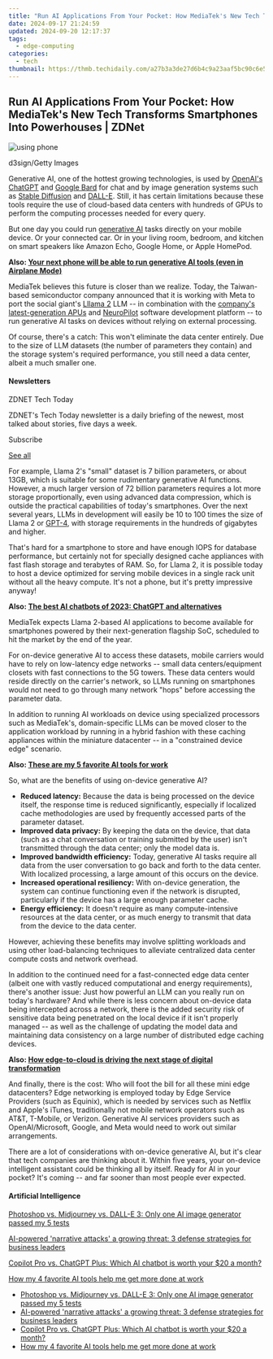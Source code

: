 ```yaml
---
title: "Run AI Applications From Your Pocket: How MediaTek's New Tech Transforms Smartphones Into Powerhouses | ZDNet"
date: 2024-09-17 21:24:59
updated: 2024-09-20 12:17:37
tags:
  - edge-computing
categories:
  - tech
thumbnail: https://thmb.techidaily.com/a27b3a3de27d6b4c9a23aaf5bc90c6e51b30c3f5343bae186756d50b06815cf1.jpg
---
```


## Run AI Applications From Your Pocket: How MediaTek's New Tech Transforms Smartphones Into Powerhouses | ZDNet

![using phone](https://www.zdnet.com/a/img/resize/9a3f2a81298c671fac8f4a9c031b59b1e87c35d8/2023/08/22/397b3268-0085-47d4-81e0-226f7fbc0b84/gettyimages-1521580109.jpg?auto=webp&width=1280)

d3sign/Getty Images

Generative AI, one of the hottest growing technologies, is used by [OpenAI's ChatGPT](https://www.zdnet.com/article/what-is-chatgpt-and-why-does-it-matter-heres-everything-you-need-to-know/) and [Google Bard](https://www.zdnet.com/article/what-is-google-bard-heres-everything-you-need-to-know/) for chat and by image generation systems such as [Stable Diffusion](https://www.zdnet.com/article/how-to-use-stable-diffusion-ai-to-create-amazing-images/) and [DALL-E](https://www.zdnet.com/article/how-to-use-dall-e-2-to-turn-your-creative-visions-into-ai-generated-art/). Still, it has certain limitations because these tools require the use of cloud-based data centers with hundreds of GPUs to perform the computing processes needed for every query. 

But one day you could run [generative AI](https://www.zdnet.com/article/what-is-generative-ai-and-why-is-it-so-popular-heres-everything-you-need-to-know/) tasks directly on your mobile device. Or your connected car. Or in your living room, bedroom, and kitchen on smart speakers like Amazon Echo, Google Home, or Apple HomePod.

**Also: [Your next phone will be able to run generative AI tools (even in Airplane Mode)](https://www.zdnet.com/article/your-next-phone-will-be-able-to-run-generative-ai-tools-even-in-airplane-mode/)**

MediaTek believes this future is closer than we realize. Today, the Taiwan-based semiconductor company announced that it is working with Meta to port the social giant's [Lllama 2](https://www.zdnet.com/article/meta-releases-big-new-open-source-ai-large-language-model/) LLM -- in combination with the [company's latest-generation APUs](https://www.mediatek.com/technology/ai-for-smartphones-6th-gen) and [NeuroPilot](https://neuropilot.mediatek.com/) software development platform -- to run generative AI tasks on devices without relying on external processing.

Of course, there's a catch: This won't eliminate the data center entirely. Due to the size of LLM datasets (the number of parameters they contain) and the storage system's required performance, you still need a data center, albeit a much smaller one. 

#### Newsletters

ZDNET Tech Today

ZDNET's Tech Today newsletter is a daily briefing of the newest, most talked about stories, five days a week.

 Subscribe

[See all](https://www.zdnet.com/newsletters/)

For example, Llama 2's "small" dataset is 7 billion parameters, or about 13GB, which is suitable for some rudimentary generative AI functions. However, a much larger version of 72 billion parameters requires a lot more storage proportionally, even using advanced data compression, which is outside the practical capabilities of today's smartphones. Over the next several years, LLMs in development will easily be 10 to 100 times the size of Llama 2 or [GPT-4](https://www.zdnet.com/article/what-is-gpt-4-heres-everything-you-need-to-know/), with storage requirements in the hundreds of gigabytes and higher. 

That's hard for a smartphone to store and have enough IOPS for database performance, but certainly not for specially designed cache appliances with fast flash storage and terabytes of RAM. So, for Llama 2, it is possible today to host a device optimized for serving mobile devices in a single rack unit without all the heavy compute. It's not a phone, but it's pretty impressive anyway!

**Also: [The best AI chatbots of 2023: ChatGPT and alternatives](https://www.zdnet.com/article/best-ai-chatbot/)**

MediaTek expects Llama 2-based AI applications to become available for smartphones powered by their next-generation flagship SoC, scheduled to hit the market by the end of the year.

For on-device generative AI to access these datasets, mobile carriers would have to rely on low-latency edge networks -- small data centers/equipment closets with fast connections to the 5G towers. These data centers would reside directly on the carrier's network, so LLMs running on smartphones would not need to go through many network "hops" before accessing the parameter data.

In addition to running AI workloads on device using specialized processors such as MediaTek's, domain-specific LLMs can be moved closer to the application workload by running in a hybrid fashion with these caching appliances within the miniature datacenter -- in a "constrained device edge" scenario.

**Also: [These are my 5 favorite AI tools for work](https://www.zdnet.com/article/these-are-my-5-favorite-ai-tools-for-work/)**

So, what are the benefits of using on-device generative AI? 

* **Reduced latency:** Because the data is being processed on the device itself, the response time is reduced significantly, especially if localized cache methodologies are used by frequently accessed parts of the parameter dataset.
* **Improved data privacy:** By keeping the data on the device, that data (such as a chat conversation or training submitted by the user) isn't transmitted through the data center; only the model data is.
* **Improved bandwidth efficiency:** Today, generative AI tasks require all data from the user conversation to go back and forth to the data center. With localized processing, a large amount of this occurs on the device.
* **Increased operational resiliency:** With on-device generation, the system can continue functioning even if the network is disrupted, particularly if the device has a large enough parameter cache.
* **Energy efficiency:** It doesn't require as many compute-intensive resources at the data center, or as much energy to transmit that data from the device to the data center.

However, achieving these benefits may involve splitting workloads and using other load-balancing techniques to alleviate centralized data center compute costs and network overhead.

In addition to the continued need for a fast-connected edge data center (albeit one with vastly reduced computational and energy requirements), there's another issue: Just how powerful an LLM can you really run on today's hardware? And while there is less concern about on-device data being intercepted across a network, there is the added security risk of sensitive data being penetrated on the local device if it isn't properly managed -- as well as the challenge of updating the model data and maintaining data consistency on a large number of distributed edge caching devices. 

**Also: [How edge-to-cloud is driving the next stage of digital transformation](https://www.zdnet.com/article/how-edge-to-cloud-is-driving-the-next-stage-of-digital-transformation/)**

And finally, there is the cost: Who will foot the bill for all these mini edge datacenters? Edge networking is employed today by Edge Service Providers (such as Equinix), which is needed by services such as Netflix and Apple's iTunes, traditionally not mobile network operators such as AT&T, T-Mobile, or Verizon. Generative AI services providers such as OpenAI/Microsoft, Google, and Meta would need to work out similar arrangements. 

There are a lot of considerations with on-device generative AI, but it's clear that tech companies are thinking about it. Within five years, your on-device intelligent assistant could be thinking all by itself. Ready for AI in your pocket? It's coming -- and far sooner than most people ever expected. 

#### Artificial Intelligence

[Photoshop vs. Midjourney vs. DALL-E 3: Only one AI image generator passed my 5 tests](https://www.zdnet.com/article/is-photoshops-new-text-to-image-as-good-as-midjourney-and-dall-e-we-test-it-and-see/ "Photoshop vs. Midjourney vs. DALL-E 3: Only one AI image generator passed my 5 tests")

[AI-powered 'narrative attacks' a growing threat: 3 defense strategies for business leaders](https://www.zdnet.com/article/ai-powered-narrative-attacks-a-growing-threat-3-defense-strategies-for-business-leaders/ "AI-powered 'narrative attacks' a growing threat: 3 defense strategies for business leaders")

[Copilot Pro vs. ChatGPT Plus: Which AI chatbot is worth your $20 a month?](https://www.zdnet.com/article/copilot-pro-vs-chatgpt-plus-which-is-ai-chatbot-is-worth-your-20-a-month/ "Copilot Pro vs. ChatGPT Plus: Which AI chatbot is worth your $20 a month?")

[How my 4 favorite AI tools help me get more done at work](https://www.zdnet.com/article/how-my-4-favorite-ai-tools-help-me-get-more-done-at-work/ "How my 4 favorite AI tools help me get more done at work")

* [Photoshop vs. Midjourney vs. DALL-E 3: Only one AI image generator passed my 5 tests](https://www.zdnet.com/article/is-photoshops-new-text-to-image-as-good-as-midjourney-and-dall-e-we-test-it-and-see/ "Photoshop vs. Midjourney vs. DALL-E 3: Only one AI image generator passed my 5 tests")
* [AI-powered 'narrative attacks' a growing threat: 3 defense strategies for business leaders](https://www.zdnet.com/article/ai-powered-narrative-attacks-a-growing-threat-3-defense-strategies-for-business-leaders/ "AI-powered 'narrative attacks' a growing threat: 3 defense strategies for business leaders")
* [Copilot Pro vs. ChatGPT Plus: Which AI chatbot is worth your $20 a month?](https://www.zdnet.com/article/copilot-pro-vs-chatgpt-plus-which-is-ai-chatbot-is-worth-your-20-a-month/ "Copilot Pro vs. ChatGPT Plus: Which AI chatbot is worth your $20 a month?")
* [How my 4 favorite AI tools help me get more done at work](https://www.zdnet.com/article/how-my-4-favorite-ai-tools-help-me-get-more-done-at-work/ "How my 4 favorite AI tools help me get more done at work")

<ins class="adsbygoogle"
     style="display:block"
     data-ad-format="autorelaxed"
     data-ad-client="ca-pub-7571918770474297"
     data-ad-slot="1223367746"></ins>



<ins class="adsbygoogle"
     style="display:block"
     data-ad-client="ca-pub-7571918770474297"
     data-ad-slot="8358498916"
     data-ad-format="auto"
     data-full-width-responsive="true"></ins>

